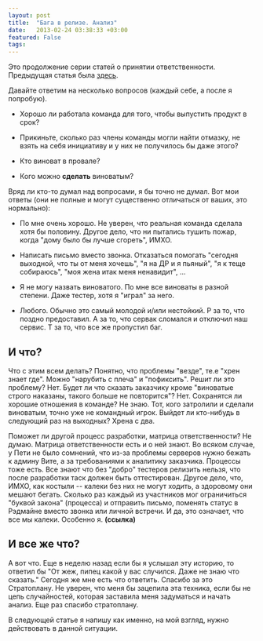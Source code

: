 ```yaml
---
layout: post
title:  "Бага в релизе. Анализ"
date:   2013-02-24 03:38:33 +03:00
featured: False
tags: 
---
```

Это продолжение серии статей о принятии ответственности. Предыдущая статья была [здесь](http://kavaleu.ru/blog/7-baga-v-relize-istoriya/).

Давайте ответим на несколько вопросов (каждый себе, а после я попробую).

- Хорошо ли работала команда для того, чтобы выпустить продукт в срок?

- Прикиньте, сколько раз члены команды могли найти отмазку, не взять на себя инициативу и у них не получилось бы даже этого?

- Кто виноват в провале?

- Кого можно **сделать** виноватым?

Вряд ли кто-то думал над вопросами, я бы точно не думал. Вот мои ответы (они не полные и могут существенно отличаться от ваших, это нормально): 

- По мне очень хорошо. Не уверен, что реальная команда сделала хотя бы половину. Другое дело, что ни пытались тушить пожар, когда "дому было бы лучше сгореть", ИМХО.

- Написать письмо вместо звонка. Отказаться помогать "сегодня выходной, что ты от меня хочешь", "я на ДР и я пьяный", "я к теще собираюсь", "моя жена итак меня ненавидит", ...

- Я не могу назвать виноватого. По мне все виноваты в разной степени. Даже тестер, хотя я "играл" за него.

- Любого. Обычно это самый молодой и/или нестойкий. Р за то, что поздно предоставил. А за то, что сервак сломался и отключил наш сервис. Т за то, что все же пропустил баг.

## И что?

Что с этим всем делать? Понятно, что проблемы "везде", те.е "хрен знает где".
Можно "нарубить с плеча" и "пофиксить". Решит ли это проблему? Нет. Будет ли что сказать заказчику кроме "виноватые строго наказаны, такого больше не повторится"? Нет. Сохранятся ли хорошие отношения в команде? Не знаю. Тот, кого затролили и сделали виноватым, точно уже не командный игрок. Выйдет ли кто-нибудь в следующий раз на выходных? Хрена с два.

Поможет ли другой процесс разработки, матрица ответственности? Не думаю. Матрица ответственности есть и о ней знают. Во всяком случае, у Пети не было сомнений, что из-за проблемы серверов нужно бежать к админу Вите, а за требованиями к аналитику заказчика. Процессы тоже есть. Все знают что без "добро" тестеров релизить нельзя, что после разработки таск должен быть оттестирован. Другое дело, что, ИМХО, как костыли -- калеки без них не могут ходить, а здоровому они мешают бегать. Сколько раз каждый из участников мог ограничиться "буквой закона" (процесса) и отправить письмо, поменять статус в Рэдмайне вместо звонка или личной встречи.
И да, это означает, что все мы калеки. Особенно я. **(ссылка)**

## И все же что?

А вот что. Еще в неделю назад если бы я услышал эту историю, то ответил бы "От жеж, пипец какой у вас случился. Даже не знаю что сказать." Сегодня же мне есть что ответить. Спасибо за это Стратоплану. Не уверен, что меня бы зацепила эта техника, если бы не цепь случайностей, которая заставила меня задуматься и начать анализ. Еще раз спасибо стратоплану.

В следующей статье я напишу как именно, на мой взгляд, нужно действовать в данной ситуации.
